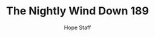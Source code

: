 ---
image: /assets/img/nwd/189_nwd_psalm_103_8_niv.png
title: The Nightly Wind Down 189
categories:
  - The Nightly Wind Down
author: Hope Staff
notes: The Nightly Wind Down 189
embed: >-
  EMBED_GOES_HERE
transcript: >-
  SOME LINES OF TEXT START HERE
---